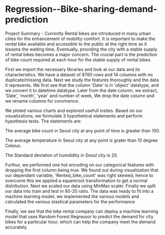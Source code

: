 # Regression--Bike-sharing-demand-prediction
Project Summary -
Currently Rental bikes are introduced in many urban cities for the enhancement of mobility comfort. It is important to make the rental bike available and accessible to the public at the right time as it lessens the waiting time. Eventually, providing the city with a stable supply of rental bikes becomes a major concern. The crucial part is the prediction of bike count required at each hour for the stable supply of rental bikes.

First we import the necessary libraries and look at our data and its characteristics. We have a dataset of 8760 rows and 14 columns with no duplicate/missing data. Next we study the features thoroughly and the data it represents. We first see that the column 'Date' is in 'object' datatype, and we convert it to datetime datatype. Later from the date column, we extract, 'Date', 'month', 'year' and number of week, We drop the date column and we rename columns for convinence.

We ploted various charts and explored usefull insites. Based on our visualizations, we formulate 3 hypothetical statements and perform hypothesis tests. The statements are:

The average bike count in Seoul city at any point of time is greater than 100.

The average temperature in Seoul city at any point is grater than 10 degree Celsius.

The Standard deviation of humdidity in Seoul city is 20.

Furthur, we performed one hot encoding on our categorical features with dropping the first column being true. We found out during visualization that our dependant variable, 'Rented_bike_count' was right skewed, hence to overcome this we applied a squareroot transformation to get a normal distribution. Next we scaled our data using MinMax scaler. Finally we split our data into train and test in 80-20 ratio. The data was ready to fit into a machine learning model, we implemented the various models and calculated the various stastical parameters for the performance

Finally, we see that the bike rental company can deploy a machine learning model that uses Random Forest Regressor to predict the demand for city bikes for a particular hour, which can help the company meet the demand accurately.
